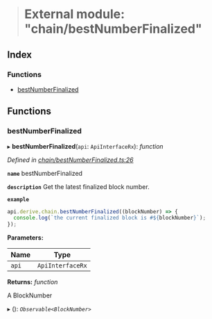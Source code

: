 > # External module: "chain/bestNumberFinalized"

## Index

### Functions

* [bestNumberFinalized](_chain_bestnumberfinalized_.md#bestnumberfinalized)

## Functions

###  bestNumberFinalized

▸ **bestNumberFinalized**(`api`: `ApiInterfaceRx`): *function*

*Defined in [chain/bestNumberFinalized.ts:26](https://github.com/polkadot-js/api/blob/908e9a8/packages/api-derive/src/chain/bestNumberFinalized.ts#L26)*

**`name`** bestNumberFinalized

**`description`** Get the latest finalized block number.

**`example`** 
<BR>

```javascript
api.derive.chain.bestNumberFinalized((blockNumber) => {
  console.log(`the current finalized block is #${blockNumber}`);
});
```

**Parameters:**

Name | Type |
------ | ------ |
`api` | `ApiInterfaceRx` |

**Returns:** *function*

A BlockNumber

▸ (): *`Observable<BlockNumber>`*